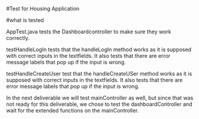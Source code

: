 #Test for Housing Application 

#what is tested 

AppTest.java tests the Dashboardcontroller to make sure they work correctly. 

testHandleLogIn tests that the handleLogIn method works as it is supposed with correct inputs in the textfields. It also tests that there are error message labels that pop up if the input is wrong. 

testHandleCreateUser test that the handleCreateUSer method works as it is supposed with correct inputs in the textfields. It also tests that there are error message labels that pop up if the input is wrong. 

In the next deliverable we will test mainController as well, but since that was not ready for this deliverable, we chose to test the dashboardController and wait for the extended functions on the mainController. 